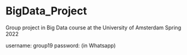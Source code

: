 # BigData_Project
Group project in Big Data course at the University of Amsterdam Spring 2022

username: group19
password: (in Whatsapp)
